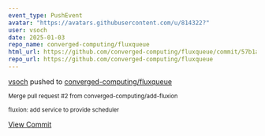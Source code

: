 ```yaml
---
event_type: PushEvent
avatar: "https://avatars.githubusercontent.com/u/814322?"
user: vsoch
date: 2025-01-03
repo_name: converged-computing/fluxqueue
html_url: https://github.com/converged-computing/fluxqueue/commit/57b1ad762b0ffd35e60b8e67a9755e2cb0f0d67c
repo_url: https://github.com/converged-computing/fluxqueue
---
```


<a href='https://github.com/vsoch' target='_blank'>vsoch</a> pushed to <a href='https://github.com/converged-computing/fluxqueue' target='_blank'>converged-computing/fluxqueue</a>

<small>Merge pull request #2 from converged-computing/add-fluxion

fluxion: add service to provide scheduler</small>

<a href='https://github.com/converged-computing/fluxqueue/commit/57b1ad762b0ffd35e60b8e67a9755e2cb0f0d67c' target='_blank'>View Commit</a>